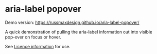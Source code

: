# aria-label popover

Demo version: https://russmaxdesign.github.io/aria-label-popover/

A quick demonstration of pulling the aria-label information out into visible pop-over on focus or hover.

See [Licence information](LICENCE) for use.
